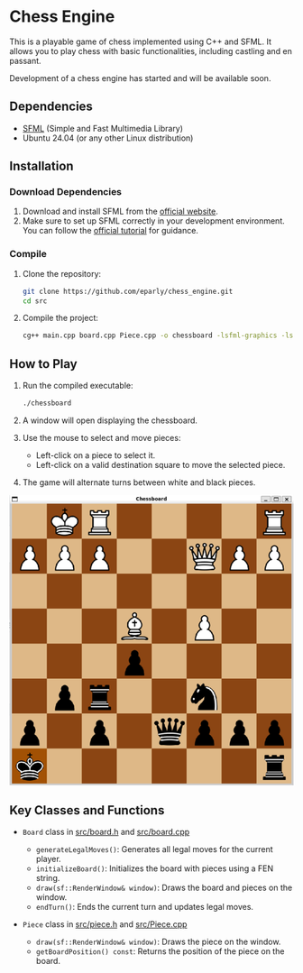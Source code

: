 # Chess Engine

This is a playable game of chess implemented using C++ and SFML. It allows you to play chess with basic functionalities, including castling and en passant.

Development of a chess engine has started and will be available soon.

## Dependencies

- [SFML](https://www.sfml-dev.org/download.php) (Simple and Fast Multimedia Library)
- Ubuntu 24.04 (or any other Linux distribution)


## Installation

### Download Dependencies

1. Download and install SFML from the [official website](https://www.sfml-dev.org/download.php).
2. Make sure to set up SFML correctly in your development environment. You can follow the [official tutorial](https://www.sfml-dev.org/tutorials/2.5/start-vc.php) for guidance.

### Compile

1. Clone the repository:
    ```sh
    git clone https://github.com/eparly/chess_engine.git
    cd src
    ```

2. Compile the project:
    ```sh
    cg++ main.cpp board.cpp Piece.cpp -o chessboard -lsfml-graphics -lsfml-window -lsfml-system
    ```

## How to Play

1. Run the compiled executable:
    ```sh
    ./chessboard
    ```

2. A window will open displaying the chessboard.

3. Use the mouse to select and move pieces:
    - Left-click on a piece to select it.
    - Left-click on a valid destination square to move the selected piece.

4. The game will alternate turns between white and black pieces.

![Screenshot](images/Picture1.png)

## Key Classes and Functions

- `Board` class in [src/board.h](src/board.h) and [src/board.cpp](src/board.cpp)
    - `generateLegalMoves()`: Generates all legal moves for the current player.
    - `initializeBoard()`: Initializes the board with pieces using a FEN string.
    - `draw(sf::RenderWindow& window)`: Draws the board and pieces on the window.
    - `endTurn()`: Ends the current turn and updates legal moves.

- `Piece` class in [src/piece.h](src/piece.h) and [src/Piece.cpp](src/Piece.cpp)
    - `draw(sf::RenderWindow& window)`: Draws the piece on the window.
    - `getBoardPosition() const`: Returns the position of the piece on the board.